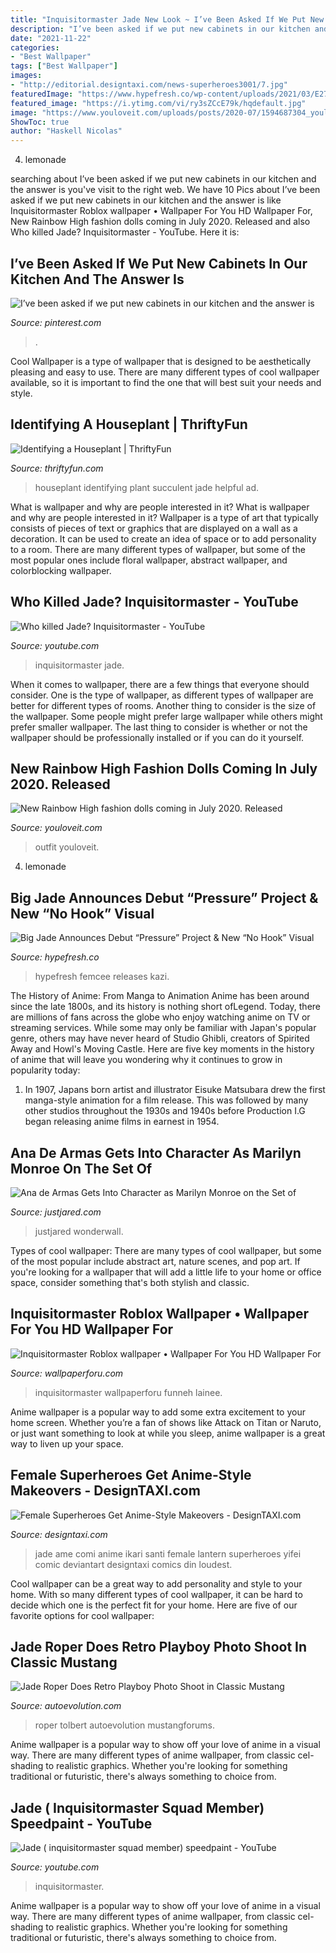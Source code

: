 ```yaml
---
title: "Inquisitormaster Jade New Look ~ I’ve Been Asked If We Put New Cabinets In Our Kitchen And The Answer Is"
description: "I’ve been asked if we put new cabinets in our kitchen and the answer is"
date: "2021-11-22"
categories:
- "Best Wallpaper"
tags: ["Best Wallpaper"]
images:
- "http://editorial.designtaxi.com/news-superheroes3001/7.jpg"
featuredImage: "https://www.hypefresh.co/wp-content/uploads/2021/03/E27912B6-0A58-4732-A4FC-A765081415BC-1068x1602.jpeg"
featured_image: "https://i.ytimg.com/vi/ry3sZCcE79k/hqdefault.jpg"
image: "https://www.youloveit.com/uploads/posts/2020-07/1594687304_youloveit_com_rainbow_high_dolls12.jpg"
ShowToc: true
author: "Haskell Nicolas"
---
```



4. lemonade 

	

		
searching about I’ve been asked if we put new cabinets in our kitchen and the answer is you've visit to the right web. We have 10 Pics about I’ve been asked if we put new cabinets in our kitchen and the answer is like Inquisitormaster Roblox wallpaper • Wallpaper For You HD Wallpaper For, New Rainbow High fashion dolls coming in July 2020. Released and also Who killed Jade? Inquisitormaster - YouTube. Here it is:
		
    
## I’ve Been Asked If We Put New Cabinets In Our Kitchen And The Answer Is

<img loading=lazy src="https://i.pinimg.com/736x/a8/55/43/a85543c7f9806a1de20f8cd1a7d9106e.jpg" onerror="this.onerror=null;this.src='https://tse1.mm.bing.net/th?id=OIP.qE4O2HjSnvRX9X4AnPl5YQHaI9&amp;pid=15.1';" alt="I’ve been asked if we put new cabinets in our kitchen and the answer is">

_Source: pinterest.com_

>. 

	

Cool Wallpaper is a type of wallpaper that is designed to be aesthetically pleasing and easy to use. There are many different types of cool wallpaper available, so it is important to find the one that will best suit your needs and style.

    
## Identifying A Houseplant | ThriftyFun

<img loading=lazy src="http://img.thrfun.com/img/138/263/identifying_a_houseplant_l2.jpg" onerror="this.onerror=null;this.src='https://tse3.mm.bing.net/th?id=OIP.qm6x3I6tBzYcxDOwXU4kqQHaJ4&amp;pid=15.1';" alt="Identifying a Houseplant | ThriftyFun">

_Source: thriftyfun.com_

>houseplant identifying plant succulent jade helpful ad. 

	

What is wallpaper and why are people interested in it?
What is wallpaper and why are people interested in it?
Wallpaper is a type of art that typically consists of pieces of text or graphics that are displayed on a wall as a decoration. It can be used to create an idea of space or to add personality to a room. There are many different types of wallpaper, but some of the most popular ones include floral wallpaper, abstract wallpaper, and colorblocking wallpaper.

    
## Who Killed Jade? Inquisitormaster - YouTube

<img loading=lazy src="https://i.ytimg.com/vi/YYDGP8GJax4/maxresdefault.jpg" onerror="this.onerror=null;this.src='https://tse3.mm.bing.net/th?id=OIP.Qa6IC0MhDTMP3yDUWYr8bgHaEK&amp;pid=15.1';" alt="Who killed Jade? Inquisitormaster - YouTube">

_Source: youtube.com_

>inquisitormaster jade. 

	

When it comes to wallpaper, there are a few things that everyone should consider. One is the type of wallpaper, as different types of wallpaper are better for different types of rooms. Another thing to consider is the size of the wallpaper. Some people might prefer large wallpaper while others might prefer smaller wallpaper. The last thing to consider is whether or not the wallpaper should be professionally installed or if you can do it yourself.

    
## New Rainbow High Fashion Dolls Coming In July 2020. Released

<img loading=lazy src="https://www.youloveit.com/uploads/posts/2020-07/1594687304_youloveit_com_rainbow_high_dolls12.jpg" onerror="this.onerror=null;this.src='https://tse4.mm.bing.net/th?id=OIP.TJ0x0U_v9FKw7zvYmBoimQHaEK&amp;pid=15.1';" alt="New Rainbow High fashion dolls coming in July 2020. Released">

_Source: youloveit.com_

>outfit youloveit. 

	

4. lemonade 

    
## Big Jade Announces Debut “Pressure” Project &amp; New “No Hook” Visual

<img loading=lazy src="https://www.hypefresh.co/wp-content/uploads/2021/03/E27912B6-0A58-4732-A4FC-A765081415BC-1068x1602.jpeg" onerror="this.onerror=null;this.src='https://tse2.mm.bing.net/th?id=OIP.BMvkO585t_gQbPgWSZ2-jAHaLH&amp;pid=15.1';" alt="Big Jade Announces Debut “Pressure” Project &amp; New “No Hook” Visual">

_Source: hypefresh.co_

>hypefresh femcee releases kazi. 

	

The History of Anime: From Manga to Animation
Anime has been around since the late 1800s, and its history is nothing short ofLegend. Today, there are millions of fans across the globe who enjoy watching anime on TV or streaming services. While some may only be familiar with Japan's popular genre, others may have never heard of Studio Ghibli, creators of Spirited Away and Howl's Moving Castle. Here are five key moments in the history of anime that will leave you wondering why it continues to grow in popularity today:
1) In 1907, Japans born artist and illustrator Eisuke Matsubara drew the first manga-style animation for a film release. This was followed by many other studios throughout the 1930s and 1940s before Production I.G began releasing anime films in earnest in 1954.

    
## Ana De Armas Gets Into Character As Marilyn Monroe On The Set Of

<img loading=lazy src="https://cdn.justjared.com/wp-content/uploads/2019/08/ana-de-marilyn/ana-de-arms-blonde-august-2019-03.jpg" onerror="this.onerror=null;this.src='https://tse4.mm.bing.net/th?id=OIP.gnIWxO2NnCNcRpNqPX4WAQHaL7&amp;pid=15.1';" alt="Ana de Armas Gets Into Character as Marilyn Monroe on the Set of">

_Source: justjared.com_

>justjared wonderwall. 

	

Types of cool wallpaper:
There are many types of cool wallpaper, but some of the most popular include abstract art, nature scenes, and pop art. If you're looking for a wallpaper that will add a little life to your home or office space, consider something that's both stylish and classic.

    
## Inquisitormaster Roblox Wallpaper • Wallpaper For You HD Wallpaper For

<img loading=lazy src="https://wallpaperforu.com/wp-content/uploads/2021/04/inquisitormaster-roblox-wallpaper-31024x600.jpg" onerror="this.onerror=null;this.src='https://tse4.mm.bing.net/th?id=OIP.ZGHgt-7OJKQB7xYq5gCyjAHaEV&amp;pid=15.1';" alt="Inquisitormaster Roblox wallpaper • Wallpaper For You HD Wallpaper For">

_Source: wallpaperforu.com_

>inquisitormaster wallpaperforu funneh lainee. 

	

Anime wallpaper is a popular way to add some extra excitement to your home screen. Whether you’re a fan of shows like Attack on Titan or Naruto, or just want something to look at while you sleep, anime wallpaper is a great way to liven up your space.

    
## Female Superheroes Get Anime-Style Makeovers - DesignTAXI.com

<img loading=lazy src="http://editorial.designtaxi.com/news-superheroes3001/7.jpg" onerror="this.onerror=null;this.src='https://tse2.mm.bing.net/th?id=OIP.t_NDzLGWBRXG4BTrpZ8XjwHaKe&amp;pid=15.1';" alt="Female Superheroes Get Anime-Style Makeovers - DesignTAXI.com">

_Source: designtaxi.com_

>jade ame comi anime ikari santi female lantern superheroes yifei comic deviantart designtaxi comics din loudest. 

	

Cool wallpaper can be a great way to add personality and style to your home. With so many different types of cool wallpaper, it can be hard to decide which one is the perfect fit for your home. Here are five of our favorite options for cool wallpaper: 

    
## Jade Roper Does Retro Playboy Photo Shoot In Classic Mustang

<img loading=lazy src="https://s1.cdn.autoevolution.com/images/news-gallery-260x/jade-roper-does-retro-playboy-classic-photo-shoot-in-mustang-convertible-photo-gallery-thumbnail_10.jpg" onerror="this.onerror=null;this.src='https://tse3.mm.bing.net/th?id=OIP.3q-xn0bx-O7m0_nAhFRYMAAAAA&amp;pid=15.1';" alt="Jade Roper Does Retro Playboy Photo Shoot in Classic Mustang">

_Source: autoevolution.com_

>roper tolbert autoevolution mustangforums. 

	

Anime wallpaper is a popular way to show off your love of anime in a visual way. There are many different types of anime wallpaper, from classic cel-shading to realistic graphics. Whether you're looking for something traditional or futuristic, there's always something to choice from.

    
## Jade ( Inquisitormaster Squad Member) Speedpaint - YouTube

<img loading=lazy src="https://i.ytimg.com/vi/ry3sZCcE79k/hqdefault.jpg" onerror="this.onerror=null;this.src='https://tse4.mm.bing.net/th?id=OIP.DbWWI8qSK2UM0kf-erem8gHaFj&amp;pid=15.1';" alt="Jade ( inquisitormaster squad member) speedpaint - YouTube">

_Source: youtube.com_

>inquisitormaster. 

	

Anime wallpaper is a popular way to show off your love of anime in a visual way. There are many different types of anime wallpaper, from classic cel-shading to realistic graphics. Whether you're looking for something traditional or futuristic, there's always something to choice from.

